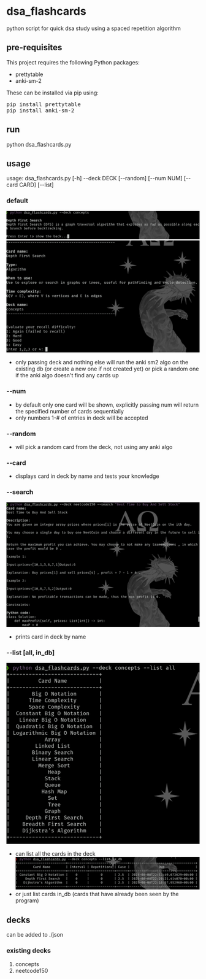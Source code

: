 # dsa_flashcards
python script for quick dsa study using a spaced repetition algorithm

## pre-requisites
This project requires the following Python packages:

- prettytable
- anki-sm-2

These can be installed via pip using:
<pre>
pip install prettytable
pip install anki-sm-2
</pre>

## run
python dsa_flashcards.py

## usage
usage: dsa_flashcards.py [-h] --deck DECK [--random] [--num NUM] [--card CARD] [--list]
### default
![Example Front](img/sample_card_front.png)
![Example Back](img/sample_card_back.png)
- only passing deck and nothing else will run the anki sm2 algo on the existing db (or create a new one if not created yet) or pick a random one if the anki algo doesn't find any cards up

### --num
- by default only one card will be shown, explicitly passing num will return the specified number of cards sequentially
- only numbers 1-# of entries in deck will be accepted
### --random
- will pick a random card from the deck, not using any anki algo
### --card
- displays card in deck by name and tests your knowledge
### --search
![Example Search](img/sample_search.png)
- prints card in deck by name
### --list [all, in_db]
![Example List All Card Names](img/sample_list_all.png)
- can list all the cards in the deck
![Example List Cards In DB](img/sample_list_in_db.png)
- or just list cards in_db (cards that have already been seen by the program)

## decks
can be added to ./json
### existing decks
1. concepts
2. neetcode150
